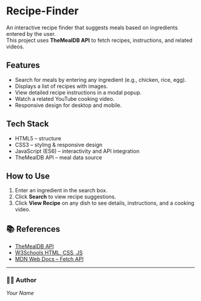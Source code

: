 # Recipe-Finder

An interactive recipe finder that suggests meals based on ingredients entered by the user.  
This project uses **TheMealDB API** to fetch recipes, instructions, and related videos.  

## Features
- Search for meals by entering any ingredient (e.g., chicken, rice, egg).
- Displays a list of recipes with images.
- View detailed recipe instructions in a modal popup.
- Watch a related YouTube cooking video.
- Responsive design for desktop and mobile.

## Tech Stack
- HTML5 – structure  
- CSS3 – styling & responsive design  
- JavaScript (ES6) – interactivity and API integration  
- TheMealDB API – meal data source  

## How to Use
1. Enter an ingredient in the search box.  
2. Click **Search** to view recipe suggestions.  
3. Click **View Recipe** on any dish to see details, instructions, and a cooking video.  



## 📚 References
- [TheMealDB API](https://www.themealdb.com/api.php)  
- [W3Schools HTML, CSS, JS](https://www.w3schools.com/)  
- [MDN Web Docs – Fetch API](https://developer.mozilla.org/en-US/docs/Web/API/Fetch_API)  

---

### 👩‍💻 Author
*Your Name*  
